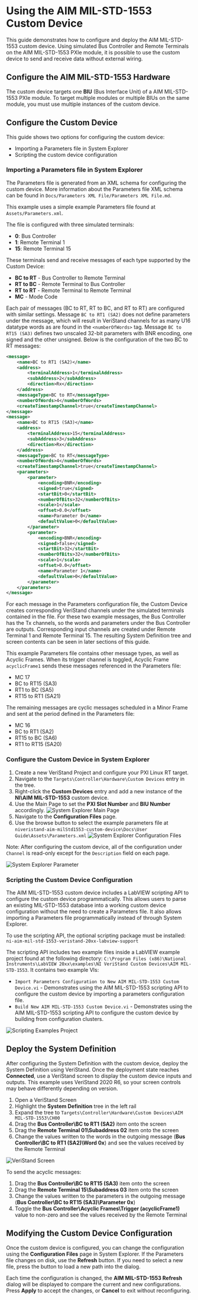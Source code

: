 # Using the AIM MIL-STD-1553 Custom Device

This guide demonstrates how to configure and deploy the AIM MIL-STD-1553 custom device. Using simulated Bus Controller and Remote Terminals on the AIM MIL-STD-1553 PXIe module, it is possible to use the custom device to send and receive data without external wiring.

## Configure the AIM MIL-STD-1553 Hardware

The custom device targets one **BIU** (Bus Interface Unit) of a AIM MIL-STD-1553 PXIe module. To target multiple modules or multiple BIUs on the same module, you must use multiple instances of the custom device.

## Configure the Custom Device

This guide shows two options for configuring the custom device:
- Importing a Parameters file in System Explorer
- Scripting the custom device configuration

### Importing a Parameters file in System Explorer
The Parameters file is generated from an XML schema for configuring the custom device. More information about the Parameters file XML schema can be found in `Docs/Parameters XML File/Parameters XML File.md`.

This example uses a simple example Parameters file found at `Assets/Parameters.xml`.

The file is configured with three simulated terminals:
- **0**: Bus Controller
- **1**: Remote Terminal 1
- **15**: Remote Terminal 15

These terminals send and receive messages of each type supported by the Custom Device:
- **BC to RT** - Bus Controller to Remote Terminal
- **RT to BC** - Remote Terminal to Bus Controller
- **RT to RT** - Remote Terminal to Remote Terminal
- **MC** - Mode Code

Each pair of messages (BC to RT, RT to BC, and RT to RT) are configured with similar settings. Message `BC to RT1 (SA2)` does not define parameters under the message, which will result in VeriStand channels for as many U16 datatype words as are found in the `<numberOfWords>` tag. Message `BC to RT15 (SA3)` defines two unscaled 32-bit parameters with BNR encoding, one signed and the other unsigned. Below is the configuration of the two BC to RT messages:

```xml
<message>
	<name>BC to RT1 (SA2)</name>
	<address>
		<terminalAddress>1</terminalAddress>
		<subAddress>2</subAddress>
		<direction>Rx</direction>
	</address>
	<messageType>BC to RT</messageType>
	<numberOfWords>4</numberOfWords>
	<createTimestampChannel>true</createTimestampChannel>
</message>
<message>
	<name>BC to RT15 (SA3)</name>
	<address>
		<terminalAddress>15</terminalAddress>
		<subAddress>3</subAddress>
		<direction>Rx</direction>
	</address>
	<messageType>BC to RT</messageType>
	<numberOfWords>4</numberOfWords>
	<createTimestampChannel>true</createTimestampChannel>
	<parameters>
		<parameter>
			<encoding>BNR</encoding>
			<signed>true</signed>
			<startBit>0</startBit>
			<numberOfBits>32</numberOfBits>
			<scale>1</scale>
			<offset>0.0</offset>
			<name>Parameter 0</name>
			<defaultValue>0</defaultValue>
		</parameter>
		<parameter>
			<encoding>BNR</encoding>
			<signed>false</signed>
			<startBit>32</startBit>
			<numberOfBits>32</numberOfBits>
			<scale>1</scale>
			<offset>0.0</offset>
			<name>Parameter 1</name>
			<defaultValue>0</defaultValue>
		</parameter>
	</parameters>
</message>
```

For each message in the Parameters configuration file, the Custom Device creates corresponding VeriStand channels under the simulated terminals contained in the file. For these two example messages, the Bus Controller has the Tx channels, so the words and parameters under the Bus Controller are outputs. Corresponding input channels are created under Remote Terminal 1 and Remote Terminal 15. The resulting System Definition tree and screen contents can be seen in later sections of this guide.

This example Parameters file contains other message types, as well as Acyclic Frames. When its trigger channel is toggled, Acyclic Frame `acyclicFrame1` sends these messages referenced in the Parameters file:
- MC 17
- BC to RT15 (SA3)
- RT1 to BC (SA5)
- RT15 to RT1 (SA21)

The remaining messages are cyclic messages scheduled in a Minor Frame and sent at the period defined in the Parameters file:
- MC 16
- BC to RT1 (SA2)
- RT15 to BC (SA6)
- RT1 to RT15 (SA20)

### Configure the Custom Device in System Explorer

1. Create a new VeriStand Project and configure your PXI Linux RT target.
2. Navigate to the `Targets\Controller\Hardware\Custom Devices` entry in the tree.
3. Right-click the **Custom Devices** entry and add a new instance of the **NI\AIM MIL-STD-1553** custom device.
4. Use the Main Page to set the **PXI Slot Number** and **BIU Number** accordingly.
![System Explorer Main Page](Screenshots/System_Explorer_main_configured.PNG)
5. Navigate to the **Configuration Files** page.
6. Use the browse button to select the example parameters file at `niveristand-aim-milStd1553-custom-device\Docs\User Guide\Assets\Parameters.xml`
![System Explorer Configuration Files](Screenshots/System_Explorer_configuration_files_configured.PNG)

Note: After configuring the custom device, all of the configuration under `Channel` is read-only except for the `Description` field on each page.

![System Explorer Parameter](Screenshots/System_Explorer_parameter_configured.PNG)

### Scripting the Custom Device Configuration

The AIM MIL-STD-1553 custom device includes a LabVIEW scripting API to configure the custom device programmatically. This allows users to parse an existing MIL-STD-1553 database into a working custom device configuration without the need to create a Parameters file. It also allows importing a Parameters file programmatically instead of through System Explorer.

To use the scripting API, the optional scripting package must be installed:
`ni-aim-mil-std-1553-veristand-20xx-labview-support`

The scripting API includes two example files inside a LabVIEW example project found at the following directory: `C:\Program Files (x86)\National Instruments\LabVIEW 20xx\examples\NI VeriStand Custom Devices\AIM MIL-STD-1553`. It contains two example VIs:

- `Import Parameters Configuration to New AIM MIL-STD-1553 Custom Device.vi` - Demonstrates using the AIM MIL-STD-1553 scripting API to configure the custom device by importing a parameters configuration file.
- `Build New AIM MIL-STD-1553 Custom Device.vi` - Demonstrates using the AIM MIL-STD-1553 scripting API to configure the custom device by building from configuration clusters.

![Scripting Examples Project](Screenshots/Scripting_examples_project.PNG)

## Deploy the System Definition

After configuring the System Definition with the custom device, deploy the System Definition using VeriStand. Once the deployment state reaches **Connected**, use a VeriStand screen to display the custom device inputs and outputs. This example uses VeriStand 2020 R6, so your screen controls may behave differently depending on version.

1. Open a VeriStand Screen
2. Highlight the **System Definition** tree in the left rail
3. Expand the tree to `Targets\Controller\Hardware\Custom Devices\AIM MIL-STD-1553\CH00`
4. Drag the **Bus Controller\BC to RT1 (SA2)** item onto the screen
5. Drag the **Remote Terminal 01\Subaddress 02** item onto the screen
6. Change the values written to the words in the outgoing message (**Bus Controller\BC to RT1 (SA2)\Word 0x**) and see the values received by the Remote Terminal

![VeriStand Screen](Screenshots/VeriStand_screen_deployed.PNG)

To send the acyclic messages:

1. Drag the **Bus Controller\BC to RT15 (SA3)** item onto the screen
2. Drag the **Remote Terminal 15\Subaddress 03** item onto the screen
3. Change the values written to the parameters in the outgoing message (**Bus Controller\BC to RT15 (SA3)\Parameter 0x**)
4. Toggle the **Bus Controller\Acyclic Frames\Trigger (acyclicFrame1)** value to non-zero and see the values received by the Remote Terminal

## Modifying the Custom Device Configuration

Once the custom device is configured, you can change the configuration using the **Configuration Files** page in System Explorer. If the Parameters file changes on disk, use the **Refresh** button. If you need to select a new file, press the button to load a new path into the dialog.

Each time the configuration is changed, the **AIM MIL-STD-1553 Refresh** dialog will be displayed to compare the current and new configurations. Press **Apply** to accept the changes, or **Cancel** to exit without reconfiguring.
